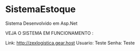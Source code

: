 # SistemaEstoque
Sistema Desenvolvido em Asp.Net

VEJA O SISTEMA EM FUNCIONAMENTO :

Link: http://zexlogistica.gear.host
Usuario: Teste
Senha: Teste
